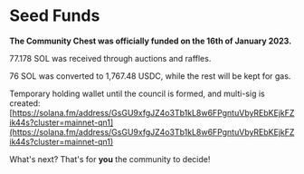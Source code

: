 # Seed Funds

**The Community Chest was officially funded on the 16th of January 2023.**

77.178 SOL was received through auctions and raffles.

76 SOL was converted to 1,767.48 USDC, while the rest will be kept for gas.

Temporary holding wallet until the council is formed, and multi-sig is created:\
[https://solana.fm/address/GsGU9xfgJZ4o3Tb1kL8w6FPgntuVbyREbKEjkFZik44s?cluster=mainnet-qn1](https://solana.fm/address/GsGU9xfgJZ4o3Tb1kL8w6FPgntuVbyREbKEjkFZik44s?cluster=mainnet-qn1)

What's next? That's for **you** the community to decide!
